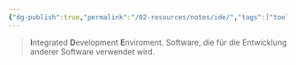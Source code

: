 ```yaml
---
{"dg-publish":true,"permalink":"/02-resources/notes/ide/","tags":["tools","GFN/LF08"],"noteIcon":"","updated":"2024-08-16T18:34:20.613+02:00"}
---
```


> **I**ntegrated **D**evelopment **E**nviroment.
> Software, die für die Entwicklung anderer Software verwendet wird.